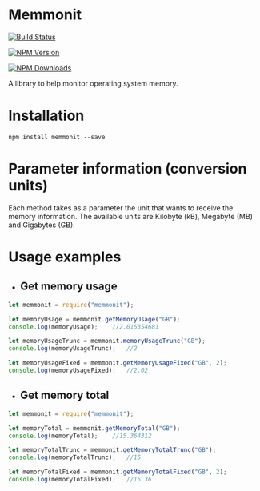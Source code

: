 # Memmonit
[![Build Status](https://travis-ci.org/diegodamato/memmonit.svg?branch=master)](https://travis-ci.org/diegodamato/memmonit)

[![NPM Version](https://camo.githubusercontent.com/c7fc88a41d2dd973595c1762edca42c7ccc2a547/68747470733a2f2f696d672e736869656c64732e696f2f6e706d2f762f7361666972612e737667)](https://www.npmjs.com/package/memmonit)

[![NPM Downloads](https://camo.githubusercontent.com/a2f229b65e01e97843365c61ba3023a4b01b16e3/68747470733a2f2f696d672e736869656c64732e696f2f6e706d2f646d2f7361666972612e737667)](https://npmcharts.com/compare/memmonit?minimal=true)

A library to help monitor operating system memory.

# Installation

```npm install memmonit --save```

# Parameter information (conversion units)

Each method takes as a parameter the unit that wants to receive the memory information.
The available units are Kilobyte (kB), Megabyte (MB) and Gigabytes (GB).

# Usage examples

* ## Get memory usage

```js
let memmonit = require("memmonit");

let memoryUsage = memmonit.getMemoryUsage("GB");
console.log(memoryUsage);    //2.015354681

let memoryUsageTrunc = memmonit.memoryUsageTrunc("GB");
console.log(memoryUsageTrunc);   //2

let memoryUsageFixed = memmonit.getMemoryUsageFixed("GB", 2);
console.log(memoryUsageFixed);   //2.02
 ```


* ## Get memory total

```js
let memmonit = require("memmonit");

let memoryTotal = memmonit.getMemoryTotal("GB");
console.log(memoryTotal);    //15.364312

let memoryTotalTrunc = memmonit.getMemoryTotalTrunc("GB");
console.log(memoryTotalTrunc);   //15

let memoryTotalFixed = memmonit.getMemoryTotalFixed("GB", 2);
console.log(memoryTotalFixed);   //15.36
```
